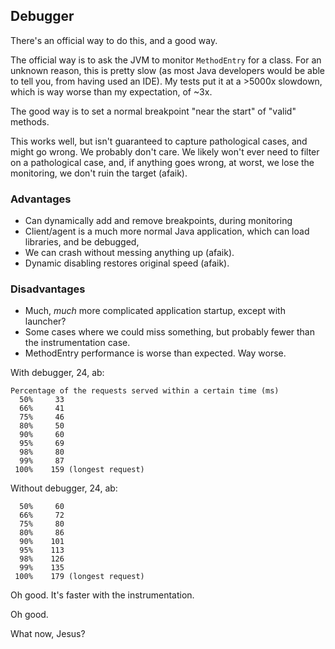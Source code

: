 ## Debugger

There's an official way to do this, and a good way.

The official way is to ask the JVM to monitor `MethodEntry` for a class.
For an unknown reason, this is pretty slow (as most Java developers would be able
to tell you, from having used an IDE). My tests put it at a >5000x slowdown, which is
way worse than my expectation, of ~3x.

The good way is to set a normal breakpoint "near the start" of "valid" methods.

This works well, but isn't guaranteed to capture pathological cases, and might go
wrong. We probably don't care. We likely won't ever need to filter on a pathological
case, and, if anything goes wrong, at worst, we lose the monitoring, we don't ruin the
target (afaik).

### Advantages

 * Can dynamically add and remove breakpoints, during monitoring
 * Client/agent is a much more normal Java application,
    which can load libraries, and be debugged,
 * We can crash without messing anything up (afaik).
 * Dynamic disabling restores original speed (afaik).
 
### Disadvantages
 
 * Much, *much* more complicated application startup, except with launcher?
 * Some cases where we could miss something,
    but probably fewer than the instrumentation case.
 * MethodEntry performance is worse than expected. Way worse.


With debugger, 24, ab:

```
Percentage of the requests served within a certain time (ms)
  50%     33
  66%     41
  75%     46
  80%     50
  90%     60
  95%     69
  98%     80
  99%     87
 100%    159 (longest request)
```

Without debugger, 24, ab:
```
  50%     60
  66%     72
  75%     80
  80%     86
  90%    101
  95%    113
  98%    126
  99%    135
 100%    179 (longest request)
```

Oh good. It's faster with the instrumentation.

Oh good.

What now, Jesus?
